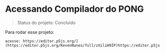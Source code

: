 <h1> Acessando Compilador do PONG </h1>

> Status do projeto: Concluído

Para rodar esse projeto:
```
acesse: https://editor.p5js.org/](https://editor.p5js.org/KevenNunes/full/zXiliH9IP)https://editor.p5js.org/KevenNunes/full/zXiliH9IP

```
